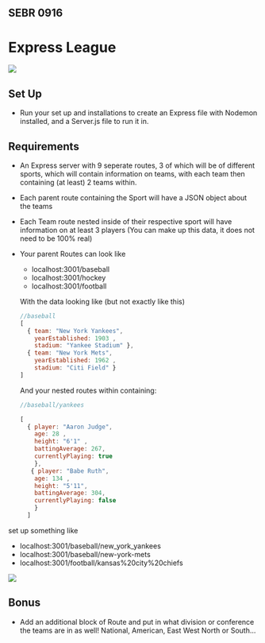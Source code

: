## SEBR 0916

# Express League

![](https://encrypted-tbn0.gstatic.com/images?q=tbn:ANd9GcRBWoXjyWIuDPtTOw4Z4gH7B1cBrIWhjG_hfQ&s)

## Set Up
  - Run your set up and installations to create an Express file with Nodemon installed, and a Server.js file to run it in.

## Requirements
  - An Express server with 9 seperate routes, 3 of which will be of different sports, which will contain information on teams, with each team then containing (at least) 2 teams within.
  - Each parent route containing the Sport will have a JSON object about the teams
  - Each Team route nested inside of their respective sport will have information on at least 3 players (You can make up this data, it does not need to be 100% real)
  - Your parent Routes can look like

    - localhost:3001/baseball
    - localhost:3001/hockey
    - localhost:3001/football


    With the data looking like (but not exactly like this)

    
    ```js
    //baseball
    [
      { team: "New York Yankees", 
        yearEstablished: 1903 ,
        stadium: "Yankee Stadium" },
      { team: "New York Mets", 
        yearEstablished: 1962 ,
        stadium: "Citi Field" }
    ]
    ```

    And your nested routes within containing:

    ```js
    //baseball/yankees

    [ 
      { player: "Aaron Judge",
        age: 28 ,
        height: "6'1" ,
        battingAverage: 267,
        currentlyPlaying: true
        },
       { player: "Babe Ruth",
        age: 134 ,
        height: "5'11",
        battingAverage: 304,
        currentlyPlaying: false
        }
      ]
    ```

   set up something like
   - localhost:3001/baseball/new_york_yankees
   - localhost:3001/baseball/new-york-mets
   - localhost:3001/football/kansas%20city%20chiefs

 ![](https://prod-ripcut-delivery.disney-plus.net/v1/variant/disney/4F83F04CB6407810D660D38797B36BDD5FD29752312BA214EACC0D2D91BB03AE/scale?width=440&aspectRatio=1.78&format=webp)   

## Bonus 
  - Add an additional block of Route and put in what division or conference the teams are in as well! National, American, East West North or South...
   
